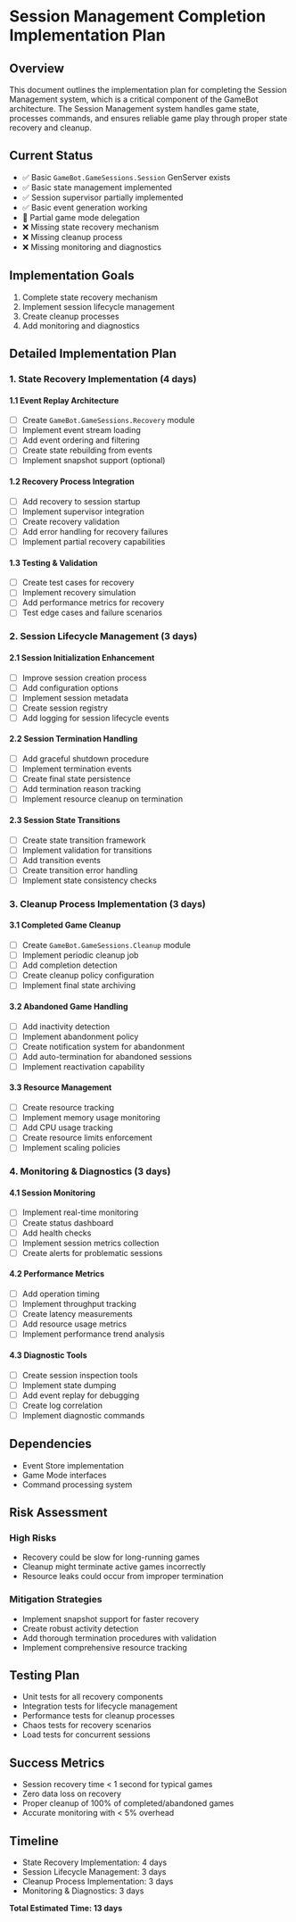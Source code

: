 # Session Management Completion Implementation Plan

## Overview

This document outlines the implementation plan for completing the Session Management system, which is a critical component of the GameBot architecture. The Session Management system handles game state, processes commands, and ensures reliable game play through proper state recovery and cleanup.

## Current Status

- ✅ Basic `GameBot.GameSessions.Session` GenServer exists
- ✅ Basic state management implemented
- ✅ Session supervisor partially implemented
- ✅ Basic event generation working
- 🔶 Partial game mode delegation
- ❌ Missing state recovery mechanism
- ❌ Missing cleanup process
- ❌ Missing monitoring and diagnostics

## Implementation Goals

1. Complete state recovery mechanism
2. Implement session lifecycle management
3. Create cleanup processes
4. Add monitoring and diagnostics

## Detailed Implementation Plan

### 1. State Recovery Implementation (4 days)

#### 1.1 Event Replay Architecture
- [ ] Create `GameBot.GameSessions.Recovery` module
- [ ] Implement event stream loading
- [ ] Add event ordering and filtering
- [ ] Create state rebuilding from events
- [ ] Implement snapshot support (optional)

#### 1.2 Recovery Process Integration
- [ ] Add recovery to session startup
- [ ] Implement supervisor integration
- [ ] Create recovery validation
- [ ] Add error handling for recovery failures
- [ ] Implement partial recovery capabilities

#### 1.3 Testing & Validation
- [ ] Create test cases for recovery
- [ ] Implement recovery simulation
- [ ] Add performance metrics for recovery
- [ ] Test edge cases and failure scenarios

### 2. Session Lifecycle Management (3 days)

#### 2.1 Session Initialization Enhancement
- [ ] Improve session creation process
- [ ] Add configuration options
- [ ] Implement session metadata
- [ ] Create session registry
- [ ] Add logging for session lifecycle events

#### 2.2 Session Termination Handling
- [ ] Add graceful shutdown procedure
- [ ] Implement termination events
- [ ] Create final state persistence
- [ ] Add termination reason tracking
- [ ] Implement resource cleanup on termination

#### 2.3 Session State Transitions
- [ ] Create state transition framework
- [ ] Implement validation for transitions
- [ ] Add transition events
- [ ] Create transition error handling
- [ ] Implement state consistency checks

### 3. Cleanup Process Implementation (3 days)

#### 3.1 Completed Game Cleanup
- [ ] Create `GameBot.GameSessions.Cleanup` module
- [ ] Implement periodic cleanup job
- [ ] Add completion detection
- [ ] Create cleanup policy configuration
- [ ] Implement final state archiving

#### 3.2 Abandoned Game Handling
- [ ] Add inactivity detection
- [ ] Implement abandonment policy
- [ ] Create notification system for abandonment
- [ ] Add auto-termination for abandoned sessions
- [ ] Implement reactivation capability

#### 3.3 Resource Management
- [ ] Create resource tracking
- [ ] Implement memory usage monitoring
- [ ] Add CPU usage tracking
- [ ] Create resource limits enforcement
- [ ] Implement scaling policies

### 4. Monitoring & Diagnostics (3 days)

#### 4.1 Session Monitoring
- [ ] Implement real-time monitoring
- [ ] Create status dashboard
- [ ] Add health checks
- [ ] Implement session metrics collection
- [ ] Create alerts for problematic sessions

#### 4.2 Performance Metrics
- [ ] Add operation timing
- [ ] Implement throughput tracking
- [ ] Create latency measurements
- [ ] Add resource usage metrics
- [ ] Implement performance trend analysis

#### 4.3 Diagnostic Tools
- [ ] Create session inspection tools
- [ ] Implement state dumping
- [ ] Add event replay for debugging
- [ ] Create log correlation
- [ ] Implement diagnostic commands

## Dependencies

- Event Store implementation
- Game Mode interfaces
- Command processing system

## Risk Assessment

### High Risks
- Recovery could be slow for long-running games
- Cleanup might terminate active games incorrectly
- Resource leaks could occur from improper termination

### Mitigation Strategies
- Implement snapshot support for faster recovery
- Create robust activity detection
- Add thorough termination procedures with validation
- Implement comprehensive resource tracking

## Testing Plan

- Unit tests for all recovery components
- Integration tests for lifecycle management
- Performance tests for cleanup processes
- Chaos tests for recovery scenarios
- Load tests for concurrent sessions

## Success Metrics

- Session recovery time < 1 second for typical games
- Zero data loss on recovery
- Proper cleanup of 100% of completed/abandoned games
- Accurate monitoring with < 5% overhead

## Timeline

- State Recovery Implementation: 4 days
- Session Lifecycle Management: 3 days
- Cleanup Process Implementation: 3 days
- Monitoring & Diagnostics: 3 days

**Total Estimated Time: 13 days** 